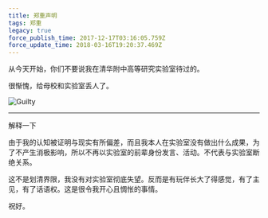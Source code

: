 ```yaml
---
title: 郑重声明
tags: 郑重
legacy: true
force_publish_time: 2017-12-17T03:16:05.759Z
force_update_time: 2018-03-16T19:20:37.469Z
---
```


从今天开始，你们不要说我在清华附中高等研究实验室待过的。

很惭愧，给母校和实验室丢人了。

<style>
.img-indicator + p img {
  max-width: 100%;
  margin: 0 auto;
}
</style>
<div class="img-indicator"></div>

![Guilty](https://storage.c-3.moe/meow/guilty.JPEG)

---

解释一下

由于我的认知被证明与现实有所偏差，而且我本人在实验室没有做出什么成果，为了不产生消极影响，所以不再以实验室的前辈身份发言、活动。不代表与实验室断绝关系。

这不是划清界限，我没有对实验室彻底失望。反而是有玩伴长大了得感觉，有了主见，有了话语权。这是很令我开心且惆怅的事情。

祝好。
